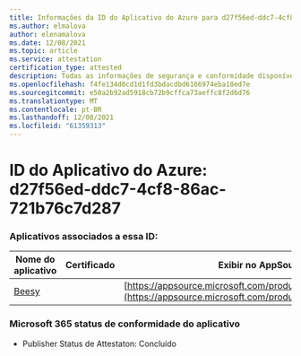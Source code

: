```yaml
---
title: Informações da ID do Aplicativo do Azure para d27f56ed-ddc7-4cf8-86ac-721b76c7d287
ms.author: elmalova
author: elenamalova
ms.date: 12/08/2021
ms.topic: article
ms.service: attestation
certification_type: attested
description: Todas as informações de segurança e conformidade disponíveis para d27f56ed-ddc7-4cf8-86ac-721b76c7d287.
ms.openlocfilehash: f4fe134d0cd1d1fd3bdacdbd6166974eba18ed7e
ms.sourcegitcommit: e50a2b92ad5918cb72b9cffca73aeffc8f2d6d76
ms.translationtype: MT
ms.contentlocale: pt-BR
ms.lasthandoff: 12/08/2021
ms.locfileid: "61359313"
---
```

# <a name="azure-app-id-d27f56ed-ddc7-4cf8-86ac-721b76c7d287"></a>ID do Aplicativo do Azure: d27f56ed-ddc7-4cf8-86ac-721b76c7d287


### <a name="apps-associated-with-this-id"></a>Aplicativos associados a essa ID:
| **Nome do aplicativo** | **Certificado** | **Exibir no AppSource** |
|--------------|---------------|-----------------------|
| [Beesy](https://docs.microsoft.com/microsoft-365-app-certification/forward/WA200001248) |  | [https://appsource.microsoft.com/product/office/WA200001248](https://appsource.microsoft.com/product/office/WA200001248) |

### <a name="microsoft-365-app-compliance-status"></a>Microsoft 365 status de conformidade do aplicativo
- Publisher Status de Attestaton: Concluído
